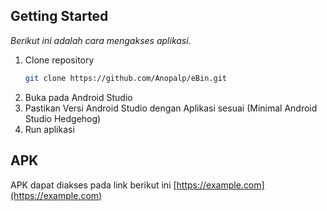 ## Getting Started

_Berikut ini adalah cara mengakses aplikasi._

1. Clone repository
   ```sh
   git clone https://github.com/Anopalp/eBin.git
   ```
3. Buka pada Android Studio
4. Pastikan Versi Android Studio dengan Aplikasi sesuai (Minimal Android Studio Hedgehog)
5. Run aplikasi

## APK
APK dapat diakses pada link berikut ini [https://example.com](https://example.com)
